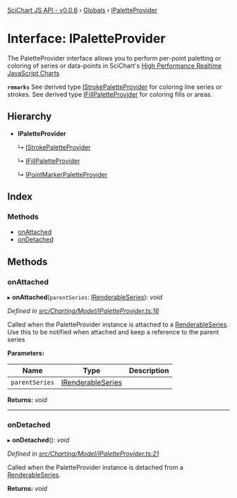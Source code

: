 [SciChart JS API - v0.0.6](../README.md) › [Globals](../globals.md) › [IPaletteProvider](ipaletteprovider.md)

# Interface: IPaletteProvider

The PaletteProvider interface allows you to perform per-point paletting or coloring of series or data-points
in SciChart's [High Performance Realtime JavaScript Charts](https://www.scichart.com/javascript-chart-features)

**`remarks`** 
See derived type [IStrokePaletteProvider](istrokepaletteprovider.md) for coloring line series or strokes.
See derived type [IFillPaletteProvider](ifillpaletteprovider.md) for coloring fills or areas.

## Hierarchy

* **IPaletteProvider**

  ↳ [IStrokePaletteProvider](istrokepaletteprovider.md)

  ↳ [IFillPaletteProvider](ifillpaletteprovider.md)

  ↳ [IPointMarkerPaletteProvider](ipointmarkerpaletteprovider.md)

## Index

### Methods

* [onAttached](ipaletteprovider.md#onattached)
* [onDetached](ipaletteprovider.md#ondetached)

## Methods

###  onAttached

▸ **onAttached**(`parentSeries`: [IRenderableSeries](irenderableseries.md)): *void*

*Defined in [src/Charting/Model/IPaletteProvider.ts:16](https://github.com/ABTSoftware/SciChart.Dev/blob/f6fba97af2/Web/src/SciChart/src/Charting/Model/IPaletteProvider.ts#L16)*

Called when the PaletteProvider instance is attached to a [RenderableSeries](../classes/baserenderableseries.md).
Use this to be notified when attached and keep a reference to the parent series

**Parameters:**

Name | Type | Description |
------ | ------ | ------ |
`parentSeries` | [IRenderableSeries](irenderableseries.md) |   |

**Returns:** *void*

___

###  onDetached

▸ **onDetached**(): *void*

*Defined in [src/Charting/Model/IPaletteProvider.ts:21](https://github.com/ABTSoftware/SciChart.Dev/blob/f6fba97af2/Web/src/SciChart/src/Charting/Model/IPaletteProvider.ts#L21)*

Called when the PaletteProvider instance is detached from a [RenderableSeries](../classes/baserenderableseries.md).

**Returns:** *void*
